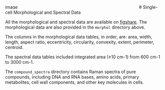<img width="432" height="14" alt="image" src="https://github.com/user-attachments/assets/2a42c0ab-fb1f-42bd-b7a3-f535f241e876" /># Single-cell Morphological and Spectral Data

All the morphological and spectral data are available on [figshare](https://figshare.com/s/260533c8d814c10e9c54). The morphological data are also provided in the `morphol` directory above. 

The columns in the morphological data tables, in order, are: area, width, length, aspect ratio, eccentricity, circularity, convexity, extent, perimeter, centroid. 

The spectral data tables included integrated area (±10 cm-1) from 600 cm-1 to 3000 cm-1.

The `compound_spectra` directory contains Raman spectra of pure compounds, including DNA and RNA bases, amino acids, primary metabolites, cell wall components, and other key molecules in cells.
